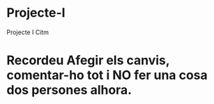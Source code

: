 # Projecte-I
Projecte I Citm
# Recordeu Afegir els canvis, comentar-ho tot i NO fer una cosa dos persones alhora.
